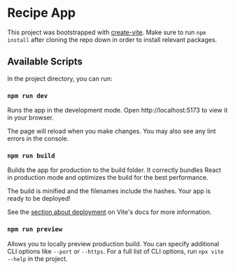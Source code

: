 # Recipe App

This project was bootstrapped with [create-vite](https://www.npmjs.com/package/create-vite).
Make sure to run `npm install` after cloning the repo down in order to install relevant packages.

## Available Scripts
In the project directory, you can run:

### `npm run dev`

Runs the app in the development mode.
Open http://localhost:5173 to view it in your browser.

The page will reload when you make changes.
You may also see any lint errors in the console.

### `npm run build`

Builds the app for production to the build folder.
It correctly bundles React in production mode and optimizes the build for the best performance.

The build is minified and the filenames include the hashes.
Your app is ready to be deployed!

See the [section about deployment](https://vitejs.dev/guide/static-deploy.html) on Vite's docs for more information.

### `npm run preview`

Allows you to locally preview production build.
You can specify additional CLI options like `--port` or `--https`. For a full list of CLI options, run `npx vite --help` in the project.
